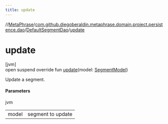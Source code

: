 ```yaml
---
title: update
---
```

//[MetaPhrase](../../../index.html)/[com.github.diegoberaldin.metaphrase.domain.project.persistence.dao](../index.html)/[DefaultSegmentDao](index.html)/[update](update.html)



# update



[jvm]\
open suspend override fun [update](update.html)(model: [SegmentModel](../../com.github.diegoberaldin.metaphrase.domain.project.data/-segment-model/index.html))



Update a segment.



#### Parameters


jvm

| | |
|---|---|
| model | segment to update |




